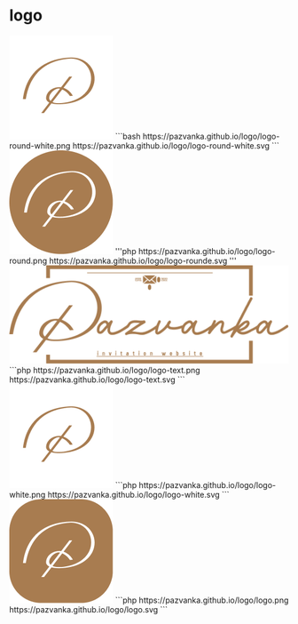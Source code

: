 # logo

<img src="logo-round-white.png" alt="logo-round-white">
```bash
https://pazvanka.github.io/logo/logo-round-white.png
https://pazvanka.github.io/logo/logo-round-white.svg
```
<img src="logo-round.png" alt="logo-round">
'''php
https://pazvanka.github.io/logo/logo-round.png
https://pazvanka.github.io/logo/logo-rounde.svg
'''
<img src="logo-text.png" alt="logo-text">
```php
https://pazvanka.github.io/logo/logo-text.png
https://pazvanka.github.io/logo/logo-text.svg
```
<img src="logo-white.png" alt="logo-white">
```php
https://pazvanka.github.io/logo/logo-white.png
https://pazvanka.github.io/logo/logo-white.svg
```
<img src="logo.png" alt="logo">
```php
https://pazvanka.github.io/logo/logo.png
https://pazvanka.github.io/logo/logo.svg
```
